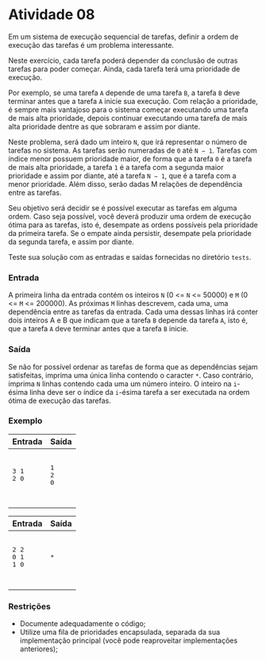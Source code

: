 # Atividade 08


Em um sistema de execução sequencial de tarefas, definir a ordem de execução das tarefas é um problema interessante.

Neste exercício, cada tarefa poderá depender da conclusão de outras tarefas para poder começar. Ainda, cada tarefa terá uma prioridade de execução.

Por exemplo, se uma tarefa ```A``` depende de uma tarefa ```B```, a tarefa ```B``` deve terminar antes que a tarefa ```A``` inicie sua execução.
Com relação a prioridade, é sempre mais vantajoso para o sistema começar executando uma tarefa de mais alta prioridade, depois continuar executando uma tarefa de mais alta prioridade dentre as que sobraram e assim por diante.

Neste problema, será dado um inteiro ```N```, que irá representar o número de tarefas no sistema. As tarefas serão
numeradas de ```0``` até ```N − 1```. Tarefas com índice menor possuem prioridade maior, de forma que a tarefa ```0``` é a
tarefa de mais alta prioridade, a tarefa ```1``` é a tarefa com a segunda maior prioridade e assim por diante, até a
tarefa ```N − 1```, que é a tarefa com a menor prioridade. Além disso, serão dadas M relações de dependência entre
as tarefas.

Seu objetivo será decidir se é possível executar as tarefas em alguma ordem. Caso seja possível, você deverá
produzir uma ordem de execução ótima para as tarefas, isto é, desempate as ordens possíveis pela prioridade da
primeira tarefa. Se o empate ainda persistir, desempate pela prioridade da segunda tarefa, e assim por diante.

Teste sua solução com as entradas e saídas fornecidas no diretório ```tests```.


### Entrada

A primeira linha da entrada contém os inteiros ```N``` (0 <= ```N``` <= 50000) e ```M``` (0 <= ```M``` <= 200000). As próximas ```M``` linhas descrevem, cada uma, uma
dependência entre as tarefas da entrada. Cada uma dessas linhas irá conter dois inteiros A e B que indicam
que a tarefa ```B``` depende da tarefa ```A```, isto é, que a tarefa ```A``` deve terminar antes que a tarefa ```B``` inicie.

### Saída

Se não for possível ordenar as tarefas de forma que as dependências sejam satisfeitas, imprima uma única linha
contendo o caracter ```*```. Caso contrário, imprima ```N``` linhas contendo cada uma um número inteiro. O inteiro
na ```i```-ésima linha deve ser o índice da ```i```-ésima tarefa a ser executada na ordem ótima de execução das tarefas.

### Exemplo

| Entrada | Saída |
| :-- | :-- |
|<pre><br>3 1<br>2 0<br><pre>|<pre><br>1<br>2<br>0<br><pre>|

| Entrada | Saída |
| :-- | :-- |
|<pre><br>2 2<br>0 1<br>1 0<br><pre>|<pre><br>*<br><pre>|

### Restrições
- Documente adequadamente o código;
- Utilize uma fila de prioridades encapsulada, separada da sua implementação principal (você pode reaproveitar implementações anteriores);

